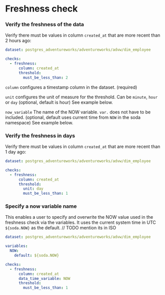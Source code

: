 # Freshness check

### Verify the freshness of the data

Verify there must be values in column `created_at` that are more recent than 2 hours ago: 

```yaml
dataset: postgres_adventureworks/adventureworks/advw/dim_employee

checks:
  - freshness:
      column: created_at
      threshold:
        must_be_less_than: 2
```

`column` configures a timestamp column in the dataset. (required) 

`unit` configures the unit of measure for the threshold.  Can be `minute`, `hour` or `day` 
(optional, default is hour)  See example below.

`now_variable` The name of the NOW variable. `var.` does not have to be included. (optional, 
default uses current time from `NOW` in the soda namespace) See example below.     

### Verify the freshness in days

Verify there must be values in column `created_at` that are more recent than 1 day ago: 

```yaml
dataset: postgres_adventureworks/adventureworks/advw/dim_employee

checks:
  - freshness:
      column: created_at
      threshold:
        unit: day
        must_be_less_than: 1
```

### Specify a now variable name

This enables a user to specify and overwrite the NOW value used in the freshness check via the variables.
It uses the current system time in UTC `${soda.NOW}` as the default.
// TODO mention its in ISO

```yaml
dataset: postgres_adventureworks/adventureworks/advw/dim_employee

variables:
  NOW:
    default: ${soda.NOW}

checks:
  - freshness:
      column: created_at
      data_time_variable: NOW
      threshold:
        must_be_less_than: 1
```
